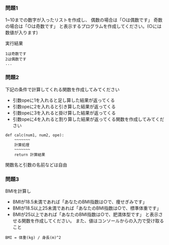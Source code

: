 ### 問題1
1~10までの数字が入ったリストを作成し、
偶数の場合は「○は偶数です」
奇数の場合は「○は奇数です」
と表示するプログラムを作成してください。(○には数値が入ります)

実行結果
```
1は奇数です
2は偶数です
... 
```

### 問題2
下記の条件で計算してくれる関数を作成してみてください
 * 引数opeに1を入れると足し算した結果が返ってくる
 * 引数opeに2を入れると引き算した結果が返ってくる
 * 引数opeに3を入れると掛け算した結果が返ってくる
 * 引数opeに4を入れると割り算した結果が返ってくる関数を作成してみてください

```{python}
def calc(num1, num2, ope):
    ~~~~~~~
    計算処理
    ~~~~~~~    
    return 計算結果
```
関数名と引数の名前などは自由


### 問題3
BMIを計算し
 - BMIが18.5未満であれば「あなたのBMI指数は○で、痩せぎみです」
 - BMIが18.5以上25未満であれば「あなたのBMI指数は○で、標準体重です」
 - BMIが25以上であれば「あなたのBMI指数は○で、肥満体型です」
と表示させる関数を作成してください。
また、値はコンソールからの入力で受け取ること
```
BMI = 体重(kg) / 身長(m)^2
```
